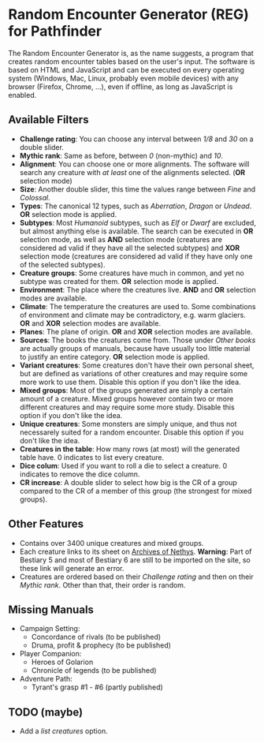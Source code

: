 # Random Encounter Generator (REG) for Pathfinder
The Random Encounter Generator is, as the name suggests, a program that creates random encounter tables based on the user's input. The software is based on HTML and JavaScript and can be executed on every operating system (Windows, Mac, Linux, probably even mobile devices) with any browser (Firefox, Chrome, ...), even if offline, as long as JavaScript is enabled.

## Available Filters
* __Challenge rating__: You can choose any interval between _1/8_ and _30_ on a double slider.
* __Mythic rank__: Same as before, between _0_ (non-mythic) and _10_.
* __Alignment__: You can choose one or more alignments. The software will search any creature with _at least_ one of the alignments selected. (__OR__ selection mode)
* __Size__: Another double slider, this time the values range between _Fine_ and _Colossal_.
* __Types__: The canonical 12 types, such as _Aberration_, _Dragon_ or _Undead_. __OR__ selection mode is applied.
* __Subtypes__: Most _Humanoid_ subtypes, such as _Elf_ or _Dwarf_ are excluded, but almost anything else is available. The search can be executed in __OR__ selection mode, as well as __AND__ selection mode (creatures are considered ad valid if they have all the selected subtypes) and __XOR__ selection mode (creatures are considered ad valid if they have only one of the selected subtypes).
* __Creature groups__: Some creatures have much in common, and yet no subtype was created for them. __OR__ selection mode is applied.
* __Environment__: The place where the creatures live. __AND__ and __OR__ selection modes are available.
* __Climate__: The temperature the creatures are used to. Some combinations of environment and climate may be contradictory, e.g. warm glaciers. __OR__ and __XOR__ selection modes are available.
* __Planes__: The plane of origin. __OR__ and __XOR__ selection modes are available.
* __Sources__: The books the creatures come from. Those under _Other books_ are actually groups of manuals, because have usually too little material to justify an entire category. __OR__ selection mode is applied.
* __Variant creatures__: Some creatures don't have their own personal sheet, but are defined as variations of other creatures and may require some more work to use them. Disable this option if you don't like the idea.
* __Mixed groups__: Most of the groups generated are simply a certain amount of a creature. Mixed groups however contain two or more different creatures and may require some more study. Disable this option if you don't like the idea.
* __Unique creatures__: Some monsters are simply unique, and thus not necessarely suited for a random encounter. Disable this option if you don't like the idea.
* __Creatures in the table__: How many rows (at most) will the generated table have. 0 indicates to list every creature.
* __Dice colum__: Used if you want to roll a die to select a creature. 0 indicates to remove the dice column.
* __CR increase__: A double slider to select how big is the CR of a group compared to the CR of a member of this group (the strongest for mixed groups).

## Other Features
* Contains over 3400 unique creatures and mixed groups.
* Each creature links to its sheet on [Archives of Nethys](https://www.aonprd.com/). __Warning__: Part of Bestiary 5 and most of Bestiary 6 are still to be imported on the site, so these link will generate an error.
* Creatures are ordered based on their _Challenge rating_ and then on their _Mythic rank_. Other than that, their order is random.

## Missing Manuals
* Campaign Setting:
  * Concordance of rivals (to be published)
  * Druma, profit & prophecy (to be published)
* Player Companion:
  * Heroes of Golarion
  * Chronicle of legends (to be published)
* Adventure Path:
  * Tyrant's grasp #1 - #6 (partly published)

## TODO (maybe)
* Add a _list creatures_ option.
